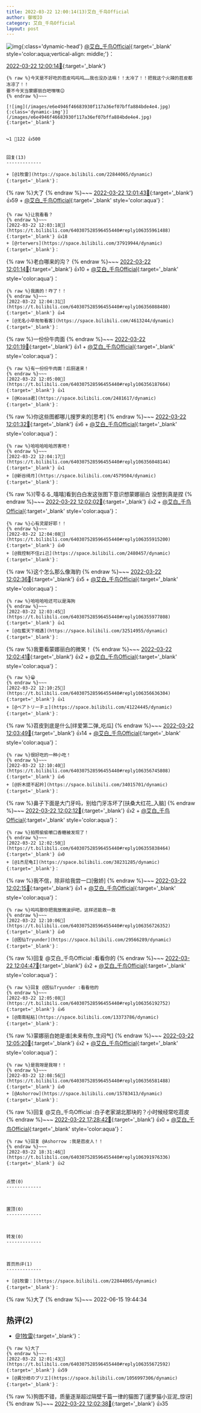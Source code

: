 ```yaml
---
title: 2022-03-22 12:00:14(13)艾白_千鸟Official
author: 御坂IO
category: 艾白_千鸟Official
layout: post
---
```


![img](/images/9ae8b9445fd0665cc014d9080156a45271be73c6.jpg){:class='dynamic-head'}
[@艾白_千鸟Official](https://space.bilibili.com/334537711/dynamic){:target='_blank' style='color:aqua;vertical-align: middle;'}：

[2022-03-22 12:00:14🔗](https://t.bilibili.com/640307528596455440){:target='_blank'}

~~~
{% raw %}今天是不好吃的苕皮呜呜呜……我也没办法嘛！！太冷了！！把我这个火辣的苕皮都冻凉了！！
要不今天当蒙娜丽白吧嘿嘿😉
{% endraw %}~~~

[![img](/images/e6e4946f46683930f117a36ef07bffa884bde4e4.jpg){:class='dynamic-img'}](/images/e6e4946f46683930f117a36ef07bffa884bde4e4.jpg){:target='_blank'}


↪️1 💬122 👍500


回复(13)
-------------

+ [@1牧雷](https://space.bilibili.com/22844065/dynamic){:target='_blank'}：
~~~
{% raw %}大了
{% endraw %}~~~
[2022-03-22 12:01:43🔗](https://t.bilibili.com/640307528596455440#reply106355672592){:target='_blank'} 👍59
    + [@艾白_千鸟Official](https://space.bilibili.com/334537711/dynamic){:target='_blank' style='color:aqua'}：
~~~
{% raw %}让我看看？
{% endraw %}~~~
[2022-03-22 12:03:18🔗](https://t.bilibili.com/640307528596455440#reply106355961488){:target='_blank'} 👍18
+ [@rterwers](https://space.bilibili.com/37919944/dynamic){:target='_blank'}：
~~~
{% raw %}老白哪来的沟？
{% endraw %}~~~
[2022-03-22 12:01:14🔗](https://t.bilibili.com/640307528596455440#reply106355722928){:target='_blank'} 👍10
    + [@艾白_千鸟Official](https://space.bilibili.com/334537711/dynamic){:target='_blank' style='color:aqua'}：
~~~
{% raw %}我画的！咋了！！
{% endraw %}~~~
[2022-03-22 12:04:31🔗](https://t.bilibili.com/640307528596455440#reply106356088480){:target='_blank'} 👍4
+ [@无名小卒匆匆看客](https://space.bilibili.com/4613244/dynamic){:target='_blank'}：
~~~
{% raw %}一份份牛肉面
{% endraw %}~~~
[2022-03-22 12:01:19🔗](https://t.bilibili.com/640307528596455440#reply106355726448){:target='_blank'} 👍1
    + [@艾白_千鸟Official](https://space.bilibili.com/334537711/dynamic){:target='_blank' style='color:aqua'}：
~~~
{% raw %}有一份份牛肉面！后厨速来！
{% endraw %}~~~
[2022-03-22 12:05:00🔗](https://t.bilibili.com/640307528596455440#reply106356187664){:target='_blank'} 👍1
+ [@Koasa君](https://space.bilibili.com/2481617/dynamic){:target='_blank'}：
~~~
{% raw %}你这些图都哪儿搜罗来的[思考]
{% endraw %}~~~
[2022-03-22 12:01:32🔗](https://t.bilibili.com/640307528596455440#reply106355792192){:target='_blank'} 👍6
    + [@艾白_千鸟Official](https://space.bilibili.com/334537711/dynamic){:target='_blank' style='color:aqua'}：
~~~
{% raw %}哈哈哈哈哈厉害吧！
{% endraw %}~~~
[2022-03-22 12:04:17🔗](https://t.bilibili.com/640307528596455440#reply106356048144){:target='_blank'} 👍1
+ [@新谷绮月](https://space.bilibili.com/4579504/dynamic){:target='_blank'}：
~~~
{% raw %}[雫るる_嘻嘻]看到白白发这张图下意识想蒙娜丽白 没想到真是捏
{% endraw %}~~~
[2022-03-22 12:02:02🔗](https://t.bilibili.com/640307528596455440#reply106355809408){:target='_blank'} 👍2
    + [@艾白_千鸟Official](https://space.bilibili.com/334537711/dynamic){:target='_blank' style='color:aqua'}：
~~~
{% raw %}心有灵犀好耶！！
{% endraw %}~~~
[2022-03-22 12:04:08🔗](https://t.bilibili.com/640307528596455440#reply106355915200){:target='_blank'} 👍0
+ [@我控制不住zi己](https://space.bilibili.com/2480457/dynamic){:target='_blank'}：
~~~
{% raw %}这个怎么那么像海豹
{% endraw %}~~~
[2022-03-22 12:02:36🔗](https://t.bilibili.com/640307528596455440#reply106355828752){:target='_blank'} 👍5
    + [@艾白_千鸟Official](https://space.bilibili.com/334537711/dynamic){:target='_blank' style='color:aqua'}：
~~~
{% raw %}哈哈哈哈还可以是海狗
{% endraw %}~~~
[2022-03-22 12:03:45🔗](https://t.bilibili.com/640307528596455440#reply106355977808){:target='_blank'} 👍1
+ [@在藍天下相遇](https://space.bilibili.com/32514955/dynamic){:target='_blank'}：
~~~
{% raw %}我要看蒙娜丽白的微笑！
{% endraw %}~~~
[2022-03-22 12:02:41🔗](https://t.bilibili.com/640307528596455440#reply106355865440){:target='_blank'} 👍2
    + [@艾白_千鸟Official](https://space.bilibili.com/334537711/dynamic){:target='_blank' style='color:aqua'}：
~~~
{% raw %}😁
{% endraw %}~~~
[2022-03-22 12:10:25🔗](https://t.bilibili.com/640307528596455440#reply106356636304){:target='_blank'} 👍1
+ [@ベア卜リーチェ](https://space.bilibili.com/41224445/dynamic){:target='_blank'}：
~~~
{% raw %}苕皮到底是什么[绊爱第二弹_吃瓜]
{% endraw %}~~~
[2022-03-22 12:03:49🔗](https://t.bilibili.com/640307528596455440#reply106355904688){:target='_blank'} 👍14
    + [@艾白_千鸟Official](https://space.bilibili.com/334537711/dynamic){:target='_blank' style='color:aqua'}：
~~~
{% raw %}很好吃的一种小吃！
{% endraw %}~~~
[2022-03-22 12:10:40🔗](https://t.bilibili.com/640307528596455440#reply106356745808){:target='_blank'} 👍6
+ [@折木提不起衿](https://space.bilibili.com/34015701/dynamic){:target='_blank'}：
~~~
{% raw %}鼻子下面是大门牙吗，别给门牙冻坏了[扶桑大红花_入脑]
{% endraw %}~~~
[2022-03-22 12:02:12🔗](https://t.bilibili.com/640307528596455440#reply106355920624){:target='_blank'} 👍2
    + [@艾白_千鸟Official](https://space.bilibili.com/334537711/dynamic){:target='_blank' style='color:aqua'}：
~~~
{% raw %}拍照偷偷嚼口香糖被发现了！
{% endraw %}~~~
[2022-03-22 12:02:50🔗](https://t.bilibili.com/640307528596455440#reply106355838464){:target='_blank'} 👍0
+ [@1杰尼龟I](https://space.bilibili.com/38231285/dynamic){:target='_blank'}：
~~~
{% raw %}我不信，除非给我尝一口[傲娇]
{% endraw %}~~~
[2022-03-22 12:02:15🔗](https://t.bilibili.com/640307528596455440#reply106355922752){:target='_blank'} 👍1
    + [@艾白_千鸟Official](https://space.bilibili.com/334537711/dynamic){:target='_blank' style='color:aqua'}：
~~~
{% raw %}呜呜那你把我放微波炉吧，这样还能救一救
{% endraw %}~~~
[2022-03-22 12:10:06🔗](https://t.bilibili.com/640307528596455440#reply106356726352){:target='_blank'} 👍0
+ [@困仙Tryunder](https://space.bilibili.com/29566289/dynamic){:target='_blank'}：
~~~
{% raw %}回复 @艾白_千鸟Official :看看你的
{% endraw %}~~~
[2022-03-22 12:04:47🔗](https://t.bilibili.com/640307528596455440#reply106356065680){:target='_blank'} 👍2
    + [@艾白_千鸟Official](https://space.bilibili.com/334537711/dynamic){:target='_blank' style='color:aqua'}：
~~~
{% raw %}回复 @困仙Tryunder :看看他的
{% endraw %}~~~
[2022-03-22 12:05:08🔗](https://t.bilibili.com/640307528596455440#reply106356192752){:target='_blank'} 👍6
+ [@南南粘粘](https://space.bilibili.com/13373786/dynamic){:target='_blank'}：
~~~
{% raw %}蒙娜丽白她是谁[未来有你_生闷气]
{% endraw %}~~~
[2022-03-22 12:05:20🔗](https://t.bilibili.com/640307528596455440#reply106356114560){:target='_blank'} 👍2
    + [@艾白_千鸟Official](https://space.bilibili.com/334537711/dynamic){:target='_blank' style='color:aqua'}：
~~~
{% raw %}是我呀是我呀！！
{% endraw %}~~~
[2022-03-22 12:08:56🔗](https://t.bilibili.com/640307528596455440#reply106356581488){:target='_blank'} 👍0
+ [@Ashorrow](https://space.bilibili.com/15783413/dynamic){:target='_blank'}：
~~~
{% raw %}回复 @艾白_千鸟Official :白子老家湖北那块的？小时候经常吃苕皮
{% endraw %}~~~
[2022-03-22 17:28:42🔗](https://t.bilibili.com/640307528596455440#reply106384879136){:target='_blank'} 👍0
    + [@艾白_千鸟Official](https://space.bilibili.com/334537711/dynamic){:target='_blank' style='color:aqua'}：
~~~
{% raw %}回复 @Ashorrow :我是苕皮人！！
{% endraw %}~~~
[2022-03-22 18:31:46🔗](https://t.bilibili.com/640307528596455440#reply106391976336){:target='_blank'} 👍2


点赞(0)
-------------



置顶(0)
-------------



转发(0)
-------------



首页热评(1)
-------------

+ [@1牧雷：](https://space.bilibili.com/22844065/dynamic){:target='_blank'}：
~~~
{% raw %}大了
{% endraw %}~~~
2022-06-15 19:44:34


热评(2)
-------------

+ [@1牧雷](https://space.bilibili.com/22844065/dynamic){:target='_blank'}：
~~~
{% raw %}大了
{% endraw %}~~~
[2022-03-22 12:01:43🔗](https://t.bilibili.com/640307528596455440#reply106355672592){:target='_blank'} 👍59
+ [@異分岐のプリエ](https://space.bilibili.com/1056997306/dynamic){:target='_blank'}：
~~~
{% raw %}狗图不错，质量逐渐超过隔壁千篇一律的猫图了[暹罗猫小豆泥_惊讶]
{% endraw %}~~~
[2022-03-22 12:02:38🔗](https://t.bilibili.com/640307528596455440#reply106355864304){:target='_blank'} 👍35


